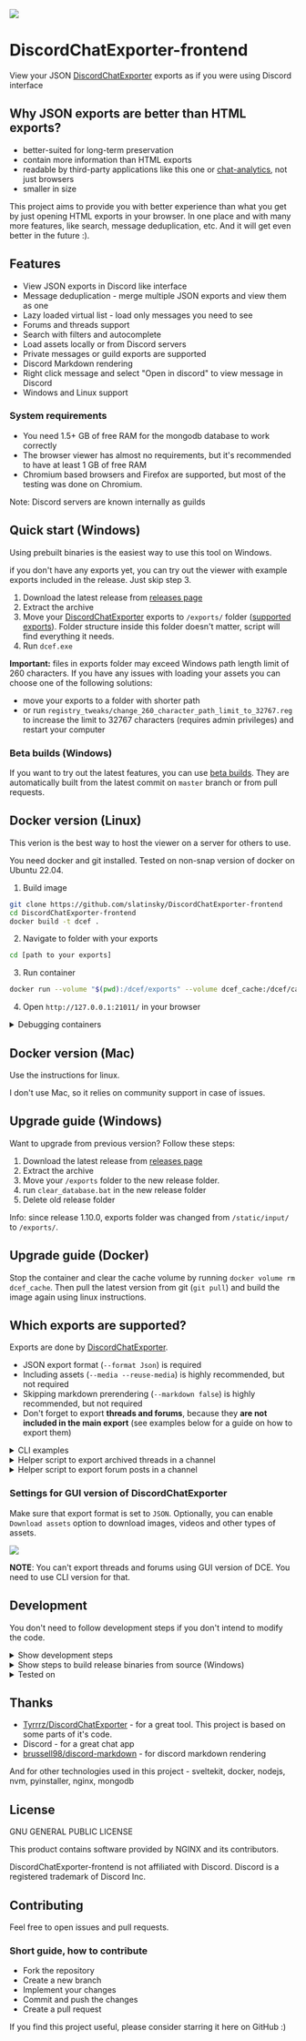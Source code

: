 ![](docs/screenshot.png)

# DiscordChatExporter-frontend
View your JSON [DiscordChatExporter](https://github.com/Tyrrrz/DiscordChatExporter) exports as if you were using Discord interface

## Why JSON exports are better than HTML exports?
- better-suited for long-term preservation
- contain more information than HTML exports
- readable by third-party applications like this one or [chat-analytics](https://github.com/mlomb/chat-analytics), not just browsers
- smaller in size

This project aims to provide you with better experience than what you get by just opening HTML exports in your browser. In one place and with many more features, like search, message deduplication, etc. And it will get even better in the future :).

## Features
- View JSON exports in Discord like interface
- Message deduplication - merge multiple JSON exports and view them as one
- Lazy loaded virtual list - load only messages you need to see
- Forums and threads support
- Search with filters and autocomplete
- Load assets locally or from Discord servers
- Private messages or guild exports are supported
- Discord Markdown rendering
- Right click message and select "Open in discord" to view message in Discord
- Windows and Linux support


### System requirements
- You need 1.5+ GB of free RAM for the mongodb database to work correctly
- The browser viewer has almost no requirements, but it's recommended to have at least 1 GB of free RAM
- Chromium based browsers and Firefox are supported, but most of the testing was done on Chromium.

Note: Discord servers are known internally as guilds

## Quick start (Windows)
Using prebuilt binaries is the easiest way to use this tool on Windows.

if you don't have any exports yet, you can try out the viewer with example exports included in the release. Just skip step 3.

1. Download the latest release from [releases page](https://github.com/slatinsky/DiscordChatExporter-frontend/releases)
2. Extract the archive
3. Move your [DiscordChatExporter](https://github.com/Tyrrrz/DiscordChatExporter) exports to `/exports/` folder ([supported exports](#supported-exports)). Folder structure inside this folder doesn't matter, script will find everything it needs.
4. Run `dcef.exe`

**Important:** files in exports folder may exceed Windows path length limit of 260 characters. If you have any issues with loading your assets you can choose one of the following solutions:
- move your exports to a folder with shorter path
- or run `registry_tweaks/change_260_character_path_limit_to_32767.reg` to increase the limit to 32767 characters (requires admin privileges) and restart your computer

### Beta builds (Windows)
If you want to try out the latest features, you can use [beta builds](https://github.com/slatinsky/DiscordChatExporter-frontend/actions/workflows/windows-build.yml). They are automatically built from the latest commit on `master` branch or from pull requests.

## Docker version (Linux)

This verion is the best way to host the viewer on a server for others to use.

You need docker and git installed. Tested on non-snap version of docker on Ubuntu 22.04.
1. Build image
```bash
git clone https://github.com/slatinsky/DiscordChatExporter-frontend
cd DiscordChatExporter-frontend
docker build -t dcef .
```
2. Navigate to folder with your exports
```bash
cd [path to your exports]
```

3. Run container
```bash
docker run --volume "$(pwd):/dcef/exports" --volume dcef_cache:/dcef/cache --rm -p 21011:21011 -it dcef
```

4. Open `http://127.0.0.1:21011/` in your browser

<details><summary>Debugging containers</summary>
<p>

To debug running container, run `docker exec -it $(docker ps | grep 'dcef' | awk '{ print $1 }') sh`. This will open a shell inside the container.

To remove volume `dcef_cache` with temporary files, run `docker volume rm dcef_cache`

</p>
</details>

## Docker version (Mac)

Use the instructions for linux.

I don't use Mac, so it relies on community support in case of issues.
## Upgrade guide (Windows)
Want to upgrade from previous version? Follow these steps:

1. Download the latest release from [releases page](https://github.com/slatinsky/DiscordChatExporter-frontend/releases)
2. Extract the archive
3. Move your `/exports` folder to the new release folder.
4. run `clear_database.bat` in the new release folder
5. Delete old release folder

Info: since release 1.10.0, exports folder was changed from `/static/input/` to `/exports/`.


## Upgrade guide (Docker)

Stop the container and clear the cache volume by running `docker volume rm dcef_cache`. Then pull the latest version from git (`git pull`) and build the image again using linux instructions.


<a name="supported-exports"></a>
## Which exports are supported?

Exports are done by [DiscordChatExporter](https://github.com/Tyrrrz/DiscordChatExporter).

- JSON export format (`--format Json`) is required
- Including assets (`--media --reuse-media`) is highly recommended, but not required
- Skipping markdown prerendering (`--markdown false`) is highly recommended, but not required
- Don't forget to export **threads and forums**, because they **are not included in the main export** (see examples below for a guide on how to export them)

<details><summary>CLI examples</summary>
<p>

Export all accessible channels from guild:
```
DiscordChatExporter.Cli.exe exportguild --token DISCORD_TOKEN -g GUILD_ID --media --reuse-media --markdown false --format Json --output OUTPUT_FOLDER_PATH
```
Export all dms (sadly, exporting dms can't be done without selfboting):
```
DiscordChatExporter.Cli.exe exportdm --token DISCORD_TOKEN --media --reuse-media --markdown false --format Json --output OUTPUT_FOLDER_PATH
```
Export channel/thread/forum posts:
```
DiscordChatExporter.Cli export --token DISCORD_TOKEN  --media --reuse-media --markdown false --output OUTPUT_FOLDER_PATH --format Json --channel CHANNEL_OR_THREAD_ID_OR_FORUM_POST_ID_1 CHANNEL_OR_THREAD_ID_OR_FORUM_POST_ID_2 CHANNEL_OR_THREAD_ID_OR_FORUM_POST_ID_3 CHANNEL_OR_THREAD_ID_OR_FORUM_POST_ID_4
```

Viewer also supports html export with assets + json export without assets - but it's not recommended, because most embeds will be missing.
</p>
</details>

<details><summary>Helper script to export archived threads in a channel</summary>
<p>

Viewing threads is supported by this viewer, but exporting them manually is time consuming. You can use this helper script to generate command to download all archived threads in a channel automatically:

### Steps
1. Open discord in browser (browser needs to be Chromium based - Chrome, Edge, Opera, Brave, Vivaldi, etc., not working in Firefox)
2. Navigate to channel with threads. Do not open thread list (if you opened it, refresh the page)
3. press F12 and paste this script to the console:

```js
len = 0
ids = []
previouseScrollTop = 0

// interceptor  https://stackoverflow.com/a/66564476
if (window.oldXHROpen === undefined) {
    window.oldXHROpen = window.XMLHttpRequest.prototype.open;
    window.XMLHttpRequest.prototype.open = function(method, url, async, user, password) {
    this.addEventListener('load', function() {
        try {
            var json = JSON.parse(this.responseText);
            if (json.hasOwnProperty('threads')) {
                // get ids
                for (const thread of json.threads) {
                    ids.push(thread.id)
                }
            }
        }
        catch (e) {
            console.log(e)
        }
    });
    return window.oldXHROpen.apply(this, arguments);
    }
}
else {
    console.log('OK, interceptor already exists')
}


function getSelector(name) {
    if (name === 'thread-icon')
        return document.querySelectorAll('div[class*="toolbar-"] > div[aria-label="Threads"]')
    if (name === 'scroller-base')
        return document.querySelectorAll('div[id*="popout_"] > div > div > div[class*="scrollerBase-"]')
}

function clickThreadsIcon() {
    if (getSelector('scroller-base').length > 0) {
        console.log('OK, found scroller base (1)')
        mainFunc()
    }
    else if (getSelector('scroller-base').length == 0 && getSelector('thread-icon').length > 0) {
        getSelector('thread-icon')[0].click()
        console.log('OK, clicked Threads Icon')
        setTimeout(() => {
            if (getSelector('scroller-base').length == 0) {
                throw new Error('ERROR, could not find scroller-base')
            }
            else {
                console.log('OK, found scroller base (2)')
                mainFunc()
            }
        }, 1000)
    }
    else {
        throw new Error('ERROR, could not find threads icon')
    }
}
clickThreadsIcon()

function scrollToPosition(offset) {
    scrollDiv = getSelector('scroller-base')[0]
    scrollDiv.scroll(0, offset)
}

function captureIds() {
    ids = [...new Set(ids)]
    if (ids.length > len) {
        len = ids.length
        console.log('Found', len, 'IDs')
    }
}

function printIds() {
    console.log('DiscordChatExporter.Cli.exe export --token TOKEN --output "exports/threads" --format Json --media --reuse-media --markdown false --channel',ids.join(' '))
}

function mainFunc() {
    scrollToPosition(0)
    interval = setInterval(() => {
        scrollToPosition(scrollDiv.scrollTop + window.innerHeight / 3)
        setTimeout(() => {
            captureIds()
            if (previouseScrollTop === scrollDiv.scrollTop) {
                clearInterval(interval)
                printIds()
            }
            previouseScrollTop = scrollDiv.scrollTop
        }, 500)
    }, 742)
}
```

4. script will scroll thread list. At the the end, it will print command to the console, which allows you to export all archived threads in the channel
5. edit command printed in the console (`--format`, `--output` and `--token`) and export with CLI version of DiscordChatExporter
</p>
</details>

<details><summary>Helper script to export forum posts in a channel</summary>
<p>

Viewing forums is supported by this viewer, but exporting them manually is time consuming. You can use this helper script to generate command to download all forum posts in a forum channel automatically:

### Steps
1. Open discord in browser (browser needs to be Chromium based - Chrome, Edge, Opera, Brave, Vivaldi, etc., not working in Firefox)
2. Navigate to channel with forum post list
3. press F12 and paste this script to the console:

```js
len = 0
ids = []
previouseScrollTop = 0

function scrollToPosition(offset) {
    scrollDiv = document.querySelector('div[class*="chat-"] > div > div > div[class*="scrollerBase-"]')
    scrollDiv.scroll(0, offset)
}

function captureIds() {
    document.querySelectorAll('div[data-item-id]').forEach((e) => ids.push(e.dataset.itemId))
    ids = [...new Set(ids)]
    if (ids.length > len) {
        len = ids.length
        console.log('Found', len, 'IDs')
    }
}

function printIds() {
    console.log('DiscordChatExporter.Cli.exe export --token TOKEN --output "exports/forums" --format Json --media --reuse-media --markdown false --channel',ids.join(' '))
}

scrollToPosition(0)
interval = setInterval(() => {
    scrollToPosition(scrollDiv.scrollTop + window.innerHeight / 3)
    setTimeout(() => {
        captureIds()
        if (previouseScrollTop === scrollDiv.scrollTop) {
            clearInterval(interval)
            printIds()
        }
        previouseScrollTop = scrollDiv.scrollTop
    }, 1000)
}, 1542)
```

4. script will scroll the page. At the the end, it will print command to the console, which allows you to export all forum posts in the forum channel
5. edit command printed in the console (`--format`, `--output` and `--token`) and export with CLI version of DiscordChatExporter
</p>
</details>

### Settings for GUI version of DiscordChatExporter
Make sure that export format is set to `JSON`. Optionally, you can enable `Download assets` option to download images, videos and other types of assets.

![](docs/dce-export-more.png)

**NOTE**: You can't export threads and forums using GUI version of DCE. You need to use CLI version for that.

## Development
You don't need to follow development steps if you don't intend to modify the code.

<details><summary>Show development steps</summary>
<p>

TODO (the previous steps were outdated). Checkout `DEV.bat` file for now.

</p>
</details>


<details><summary>Show steps to build release binaries from source (Windows)</summary>
<p>

WARNING: Outdated. Checkout `BUILD_RELEASE.bat` file for now.

## Requirements
- Python 3.11+
- pyinstaller (installled globally)
```
py -m pip install pyinstaller
```

## Steps
1. Clone this repository
```bash
git clone https://github.com/slatinsky/DiscordChatExporter-frontend
```
2. Install dependencies
```bash
npm install
cd server
npm install
cd ..
```
3. Make sure you have Python3.9+ Node.js 16 and pyinstaller installed:
```
>py --version
Python 3.10.2
```
```
>node --version
v16.14.2
```
```
>pyinstaller --version
5.5
```

4. Kill `npm run dev` if it is running

5. Run the build script
```bash
BUILD_RELEASE.bat
```

6. Release binaries will be in `/release/` folder

</p>
</details>

<details><summary>Tested on</summary>
<p>

```
>winver
Windows 10, 21H2
Os build: 19044.1766

>py --version
Python 3.10.2

>node --version
v16.14.2

>pyinstaller --version
5.5

nginx/Windows-1.23.2

DiscordChatExporter version:
v2.36.1

Processor:
AMD Ryzen™ 7 5800H

400k messages with 18GB of media files
```


But binary release should work on any Windows 10 / Windows 11 x64 computer.

Docker release should work on Linux x64 and (hopefully) Mac M1 (arm64) computers.

</p>
</details>

## Thanks
- [Tyrrrz/DiscordChatExporter](https://github.com/Tyrrrz/DiscordChatExporter) - for a great tool. This project is based on some parts of it's code.
- Discord - for a great chat app
- [brussell98/discord-markdown](https://github.com/brussell98/discord-markdown) - for discord markdown rendering

And for other technologies used in this project - sveltekit, docker, nodejs, nvm, pyinstaller, nginx, mongodb

## License
GNU GENERAL PUBLIC LICENSE

This product contains software provided by NGINX and its contributors.

DiscordChatExporter-frontend is not affiliated with Discord. Discord is a registered trademark of Discord Inc.

## Contributing
Feel free to open issues and pull requests.
### Short guide, how to contribute
- Fork the repository
- Create a new branch
- Implement your changes
- Commit and push the changes
- Create a pull request

If you find this project useful, please consider starring it here on GitHub :)